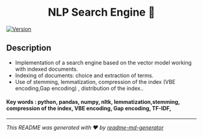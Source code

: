 <h1 align="center">NLP Search Engine 👋</h1>
<p>
  <a href="https://www.npmjs.com/package/projects" target="_blank">
    <img alt="Version" src="https://img.shields.io/npm/v/projects.svg">
  </a>
</p>

## Description
* Implementation of a search engine based on the vector model working with indexed documents.
* Indexing of documents: choice and extraction of terms.
* Use of stemming, lemmatization, compression of the index (VBE encoding,Gap encoding) , distribution of the index..

#### Key words : python, pandas, numpy, nltk, lemmatization,stemming, compression of the index, VBE encoding, Gap encoding, TF-IDF, 

***
_This README was generated with ❤️ by [readme-md-generator](https://github.com/kefranabg/readme-md-generator)_
